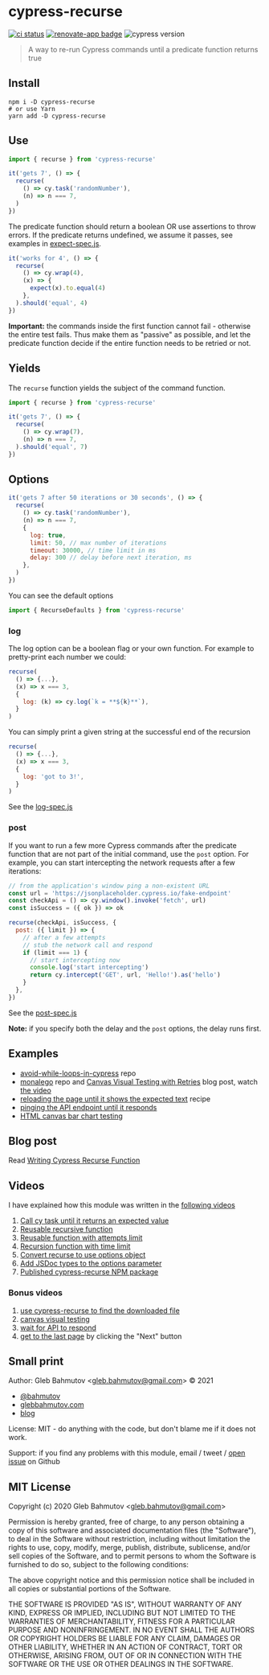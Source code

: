 # cypress-recurse
[![ci status][ci image]][ci url] [![renovate-app badge][renovate-badge]][renovate-app] ![cypress version](https://img.shields.io/badge/cypress-7.2.0-brightgreen)
> A way to re-run Cypress commands until a predicate function returns true

## Install

```shell
npm i -D cypress-recurse
# or use Yarn
yarn add -D cypress-recurse
```

## Use

```js
import { recurse } from 'cypress-recurse'

it('gets 7', () => {
  recurse(
    () => cy.task('randomNumber'),
    (n) => n === 7,
  )
})
```

The predicate function should return a boolean OR use assertions to throw errors. If the predicate returns undefined, we assume it passes, see examples in [expect-spec.js](./cypress/integration/expect-spec.js).

```js
it('works for 4', () => {
  recurse(
    () => cy.wrap(4),
    (x) => {
      expect(x).to.equal(4)
    },
  ).should('equal', 4)
})
```

**Important:** the commands inside the first function cannot fail - otherwise the entire test fails. Thus make them as "passive" as possible, and let the predicate function decide if the entire function needs to be retried or not.

## Yields

The `recurse` function yields the subject of the command function.

```js
import { recurse } from 'cypress-recurse'

it('gets 7', () => {
  recurse(
    () => cy.wrap(7),
    (n) => n === 7,
  ).should('equal', 7)
})
```

## Options

```js
it('gets 7 after 50 iterations or 30 seconds', () => {
  recurse(
    () => cy.task('randomNumber'),
    (n) => n === 7,
    {
      log: true,
      limit: 50, // max number of iterations
      timeout: 30000, // time limit in ms
      delay: 300 // delay before next iteration, ms
    },
  )
})
```

You can see the default options

```js
import { RecurseDefaults } from 'cypress-recurse'
```

### log

The log option can be a boolean flag or your own function. For example to pretty-print each number we could:

```js
recurse(
  () => {...},
  (x) => x === 3,
  {
    log: (k) => cy.log(`k = **${k}**`),
  }
)
```

You can simply print a given string at the successful end of the recursion

```js
recurse(
  () => {...},
  (x) => x === 3,
  {
    log: 'got to 3!',
  }
)
```

See the [log-spec.js](./cypress/integration/log-spec.js)

### post

If you want to run a few more Cypress commands after the predicate function that are not part of the initial command, use the `post` option. For example, you can start intercepting the network requests after a few iterations:

```js
// from the application's window ping a non-existent URL
const url = 'https://jsonplaceholder.cypress.io/fake-endpoint'
const checkApi = () => cy.window().invoke('fetch', url)
const isSuccess = ({ ok }) => ok

recurse(checkApi, isSuccess, {
  post: ({ limit }) => {
    // after a few attempts
    // stub the network call and respond
    if (limit === 1) {
      // start intercepting now
      console.log('start intercepting')
      return cy.intercept('GET', url, 'Hello!').as('hello')
    }
  },
})
```

See the [post-spec.js](./cypress/integration/post-spec.js)

**Note:** if you specify both the delay and the `post` options, the delay runs first.

## Examples

- [avoid-while-loops-in-cypress](https://github.com/bahmutov/avoid-while-loops-in-cypress) repo
- [monalego](https://github.com/bahmutov/monalego) repo and [Canvas Visual Testing with Retries](https://glebbahmutov.com/blog/canvas-testing/) blog post, watch [the video](https://www.youtube.com/watch?v=xSK6fe5WD1g)
- [reloading the page until it shows the expected text](https://github.com/cypress-io/cypress-example-recipes/tree/master/examples/testing-dom__page-reloads) recipe
- [pinging the API endpoint until it responds](https://youtu.be/CU8C6MRP_GU)
- [HTML canvas bar chart testing](https://youtu.be/aeBclf9A92A)

## Blog post

Read [Writing Cypress Recurse Function](https://glebbahmutov.com/blog/cypress-recurse/)

## Videos

I have explained how this module was written in the [following videos](https://www.youtube.com/playlist?list=PLP9o9QNnQuAbegJlN5ZTRxqtUBtKwXOHQ)

1. [Call cy task until it returns an expected value](https://youtu.be/r8_hFwYAo5c)
2. [Reusable recursive function](https://www.youtube.com/watch?v=Q_7-gRQLLMA)
3. [Reusable function with attempts limit](https://www.youtube.com/watch?v=I1oNKD6NNjg)
4. [Recursion function with time limit](https://www.youtube.com/watch?v=Cn8Ubhd49Gw)
5. [Convert recurse to use options object](https://youtu.be/DeMRtTD5p7s)
6. [Add JSDoc types to the options parameter](https://youtu.be/g4qispkHH-o)
7. [Published cypress-recurse NPM package](https://www.youtube.com/watch?v=V82p7qTowXg)

### Bonus videos

1. [use cypress-recurse to find the downloaded file](https://www.youtube.com/watch?v=Ty5ltRdgr5M)
2. [canvas visual testing](https://www.youtube.com/watch?v=xSK6fe5WD1g)
3. [wait for API to respond](https://www.youtube.com/watch?v=CU8C6MRP_GU)
4. [get to the last page](https://youtu.be/6-xHHtAzNtk) by clicking the "Next" button

## Small print

Author: Gleb Bahmutov &lt;gleb.bahmutov@gmail.com&gt; &copy; 2021

- [@bahmutov](https://twitter.com/bahmutov)
- [glebbahmutov.com](https://glebbahmutov.com)
- [blog](https://glebbahmutov.com/blog)

License: MIT - do anything with the code, but don't blame me if it does not work.

Support: if you find any problems with this module, email / tweet /
[open issue](https://github.com/bahmutov/cypress-recurse/issues) on Github

## MIT License

Copyright (c) 2020 Gleb Bahmutov &lt;gleb.bahmutov@gmail.com&gt;

Permission is hereby granted, free of charge, to any person
obtaining a copy of this software and associated documentation
files (the "Software"), to deal in the Software without
restriction, including without limitation the rights to use,
copy, modify, merge, publish, distribute, sublicense, and/or sell
copies of the Software, and to permit persons to whom the
Software is furnished to do so, subject to the following
conditions:

The above copyright notice and this permission notice shall be
included in all copies or substantial portions of the Software.

THE SOFTWARE IS PROVIDED "AS IS", WITHOUT WARRANTY OF ANY KIND,
EXPRESS OR IMPLIED, INCLUDING BUT NOT LIMITED TO THE WARRANTIES
OF MERCHANTABILITY, FITNESS FOR A PARTICULAR PURPOSE AND
NONINFRINGEMENT. IN NO EVENT SHALL THE AUTHORS OR COPYRIGHT
HOLDERS BE LIABLE FOR ANY CLAIM, DAMAGES OR OTHER LIABILITY,
WHETHER IN AN ACTION OF CONTRACT, TORT OR OTHERWISE, ARISING
FROM, OUT OF OR IN CONNECTION WITH THE SOFTWARE OR THE USE OR
OTHER DEALINGS IN THE SOFTWARE.

[ci image]: https://github.com/bahmutov/cypress-recurse/workflows/ci/badge.svg?branch=main
[ci url]: https://github.com/bahmutov/cypress-recurse/actions
[renovate-badge]: https://img.shields.io/badge/renovate-app-blue.svg
[renovate-app]: https://renovateapp.com/

